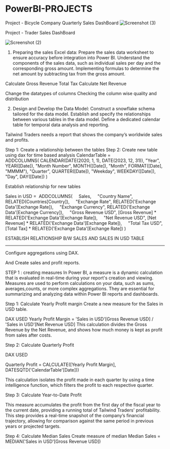 # PowerBI-PROJECTS
Project - Bicycle Company Quarterly Sales DashBoard
![Screenshot (3)](https://github.com/user-attachments/assets/cd44664c-8e5a-4516-ab54-b28d2b07f5e0)

Project - Trader Sales DashBoard

![Screenshot (2)](https://github.com/user-attachments/assets/ad1a6263-75ec-4248-9307-12cfd396604e)


1. Preparing the sales Excel data:
Prepare the sales data worksheet to ensure accuracy before integration into Power BI.
Understand the components of the sales data, such as individual sales per day and the corresponding gross amount.
Implementing formulas to determine the net amount by subtracting tax from the gross amount.

Calculate Gross Revenue
Total Tax
Calculate Net Revenue

Change the datatypes of columns 
Checking the column wise quality and distribution 

2. Design and Develop the Data Model:
 Construct a snowflake schema tailored for the data model.
 Establish and specify the relationships between various tables in the data model.
 Define a dedicated calendar table for temporal data analysis and reporting.


Tailwind Traders needs a report that shows the company’s worldwide sales and profits.


Step 1: Create a relationship between the tables
Step 2: Create new table using dax for time based analysis
CalendarTable =  
ADDCOLUMNS(
CALENDAR(DATE(2020, 1, 1), DATE(2023, 12, 31)),
"Year", YEAR([Date]),
"Month Number", MONTH([Date]),
"Month", FORMAT([Date], "MMMM"),
"Quarter", QUARTER([Date]),
"Weekday", WEEKDAY([Date]),
"Day", DAY([Date])
)

Establish relationship for new tables

 Sales in USD = 
ADDCOLUMNS(
    Sales,
    "Country Name", RELATED(Countries[Country]),
    "Exchange Rate", RELATED('Exchange Data'[Exchange Rate]),
    "Exchange Currency", RELATED('Exchange Data'[Exchange Currency]),
    "Gross Revenue USD", [Gross Revenue] * RELATED('Exchange Data'[Exchange Rate]),
    "Net Revenue USD", [Net Revenue] * RELATED('Exchange Data'[Exchange Rate]),
    "Total Tax USD", [Total Tax] * RELATED('Exchange Data'[Exchange Rate])
)

ESTABLISH RELATIONSHIP B/W SALES AND SALES IN USD TABLE

--------------------------------------------------------------------------------

Configure aggregations using DAX.

And Create sales and profit reports.


STEP 1 : creating measures
 In Power BI, a measure is a dynamic calculation that is evaluated in real-time during your report's 
 creation and viewing.
 Measures are used to perform calculations on your data, such as sums, averages,counts, or more 
 complex aggregations.
 They are essential for summarizing and analyzing data within Power BI reports and dashboards.


Step 1: Calculate Yearly Profit margin
Create a new measure for the Sales in USD table.

DAX USED
Yearly Profit Margin = 'Sales in USD'[Gross Revenue USD] / 'Sales in USD'[Net Revenue USD]
This calculation divides the Gross Revenue by the Net Revenue, and shows how much money is kept as profit from sales
after costs. 

Step 2: Calculate Quarterly Profit

DAX USED

Quarterly Profit = CALCULATE([Yearly Profit Margin], DATESQTD('CalendarTable'[Date]))

This calculation isolates the profit made in each quarter by using a time intelligence function, 
which filters the profit to each respective quarter.

Step 3: Calculate Year-to-Date Profit

This measure accumulates the profit from the first day of the fiscal year to the current date,
providing a running total of Tailwind Traders' profitability. 
This step provides a real-time snapshot of the company’s financial trajectory, allowing for comparison against 
the same period in previous years or projected targets.

Step 4: Calculate Median Sales 
Create measure of median
Median Sales = MEDIAN('Sales in USD'[Gross Revenue USD])

